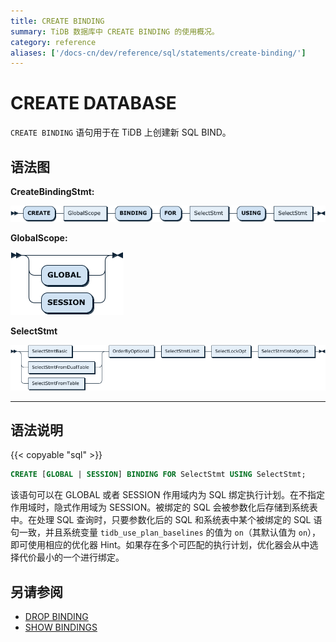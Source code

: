 ```yaml
---
title: CREATE BINDING
summary: TiDB 数据库中 CREATE BINDING 的使用概况。
category: reference
aliases: ['/docs-cn/dev/reference/sql/statements/create-binding/']
---
```


# CREATE DATABASE

`CREATE BINDING` 语句用于在 TiDB 上创建新 SQL BIND。

## 语法图

**CreateBindingStmt:**

![CreateBindingStmt](/media/sqlgram/CreateBindingStmt.png)

**GlobalScope:**

![GlobalScope](/media/sqlgram/GlobalScope.png)

**SelectStmt**

![SelectStmt](/media/sqlgram/SelectStmt.png)

****

## 语法说明

{{< copyable "sql" >}}

```sql
CREATE [GLOBAL | SESSION] BINDING FOR SelectStmt USING SelectStmt;
```

该语句可以在 GLOBAL 或者 SESSION 作用域内为 SQL 绑定执行计划。在不指定作用域时，隐式作用域为 SESSION。被绑定的 SQL 会被参数化后存储到系统表中。在处理 SQL 查询时，只要参数化后的 SQL 和系统表中某个被绑定的 SQL 语句一致，并且系统变量 `tidb_use_plan_baselines` 的值为 `on`（其默认值为 `on`），即可使用相应的优化器 Hint。如果存在多个可匹配的执行计划，优化器会从中选择代价最小的一个进行绑定。

## 另请参阅

* [DROP BINDING](/sql-statements/sql-statement-drop-binding.md)
* [SHOW BINDINGS](/sql-statements/sql-statement-show-bindings.md)
